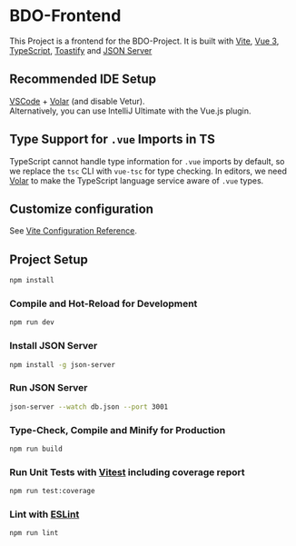 # BDO-Frontend

This Project is a frontend for the BDO-Project. It is built with [Vite](https://vitejs.dev/), [Vue 3](https://v3.vuejs.org/), [TypeScript](https://www.typescriptlang.org/),  [Toastify](https://vue3-toastify.js-bridge.com/) and [JSON Server](https://www.npmjs.com/package/json-server)  


## Recommended IDE Setup

[VSCode](https://code.visualstudio.com/) + [Volar](https://marketplace.visualstudio.com/items?itemName=Vue.volar) (and disable Vetur).<br>
Alternatively, you can use IntelliJ Ultimate with the Vue.js plugin.

## Type Support for `.vue` Imports in TS

TypeScript cannot handle type information for `.vue` imports by default, so we replace the `tsc` CLI with `vue-tsc` for type checking. In editors, we need [Volar](https://marketplace.visualstudio.com/items?itemName=Vue.volar) to make the TypeScript language service aware of `.vue` types.

## Customize configuration

See [Vite Configuration Reference](https://vitejs.dev/config/).

## Project Setup

```sh
npm install
```

### Compile and Hot-Reload for Development

```sh
npm run dev
```

### Install JSON Server
```sh
npm install -g json-server
```

### Run JSON Server

```sh
json-server --watch db.json --port 3001
```

### Type-Check, Compile and Minify for Production

```sh
npm run build
```

### Run Unit Tests with [Vitest](https://vitest.dev/) including coverage report

```sh
npm run test:coverage
```

### Lint with [ESLint](https://eslint.org/)

```sh
npm run lint
```
